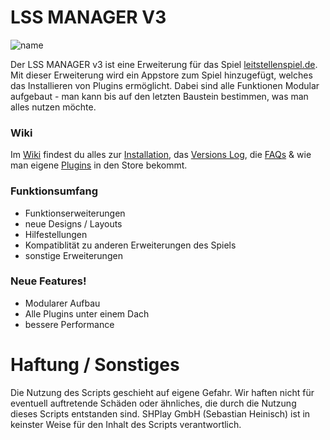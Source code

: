 # LSS MANAGER V3

![name](https://i.imgur.com/d2ZQXm8.png)

Der LSS MANAGER v3 ist eine Erweiterung für das Spiel [leitstellenspiel.de](https://www.leitstellenspiel.de). Mit dieser Erweiterung wird ein Appstore zum Spiel hinzugefügt, welches das Installieren von Plugins ermöglicht. Dabei sind alle Funktionen Modular aufgebaut - man kann bis auf den letzten Baustein bestimmen, was man alles nutzen möchte.

### Wiki
Im [Wiki](https://github.com/lostdesign/lss-manager-v3/wiki) findest du alles zur [Installation](https://github.com/LSS-Manager/lss-manager-v3/wiki/INSTALLATION), das [Versions Log](https://github.com/LSS-Manager/lss-manager-v3/wiki/VERSIONEN), die [FAQs](https://github.com/LSS-Manager/lss-manager-v3/wiki/FAQ) & wie man eigene [Plugins](https://github.com/LSS-Manager/lss-manager-v3/wiki/EIGENE-PLUGINS) in den Store bekommt.

### Funktionsumfang
  - Funktionserweiterungen
  - neue Designs / Layouts
  - Hilfestellungen
  - Kompatiblität zu anderen Erweiterungen des Spiels
  - sonstige Erweiterungen

### Neue Features!
  - Modularer Aufbau
  - Alle Plugins unter einem Dach
  - bessere Performance

# Haftung / Sonstiges
Die Nutzung des Scripts geschieht auf eigene Gefahr. Wir haften nicht für eventuell auftretende Schäden oder ähnliches, die durch die Nutzung dieses Scripts entstanden sind.
SHPlay GmbH (Sebastian Heinisch) ist in keinster Weise für den Inhalt des Scripts verantwortlich.
